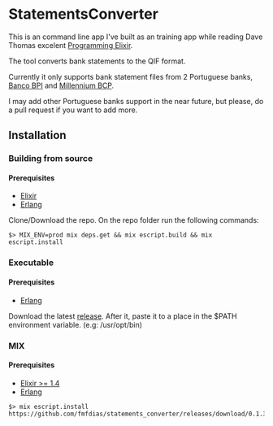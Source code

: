 # StatementsConverter

This is an command line app I've built as an training app while reading Dave Thomas excelent [Programming Elixir](https://pragprog.com/book/elixir13/programming-elixir-1-3).

The tool converts bank statements to the QIF format.

Currently it only supports bank statement files from 2 Portuguese banks, [Banco BPI](http://bancobpi.pt/) and [Millennium BCP](http://www.millenniumbcp.pt).

I may add other Portuguese banks support in the near future, but please, do a pull request if you want to add more.

## Installation

### Building from source

#### Prerequisites

* [Elixir](http://elixir-lang.org/install.html)
* [Erlang](http://elixir-lang.org/install.html#installing-erlang)

Clone/Download the repo. On the repo folder run the following commands:

```
$> MIX_ENV=prod mix deps.get && mix escript.build && mix escript.install
```

### Executable

#### Prerequisites

* [Erlang](http://elixir-lang.org/install.html#installing-erlang)

Download the latest [release](https://github.com/fmfdias/statements_converter/releases/latest).
After it, paste it to a place in the $PATH environment variable. (e.g: /usr/opt/bin)

### MIX

#### Prerequisites

* [Elixir >= 1.4](http://elixir-lang.org/install.html)
* [Erlang](http://elixir-lang.org/install.html#installing-erlang)

```
$> mix escript.install https://github.com/fmfdias/statements_converter/releases/download/0.1.3/statements_converter
```

